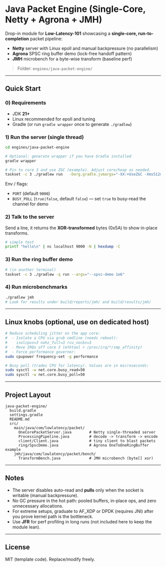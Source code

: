 # Java Packet Engine (Single-Core, Netty + Agrona + JMH)

Drop-in module for **Low-Latency-101** showcasing a **single-core, run-to-completion** packet pipeline:
- **Netty** server with Linux epoll and manual backpressure (no parallelism)
- **Agrona** SPSC ring buffer demo (lock-free handoff pattern)
- **JMH** microbench for a byte-wise transform (baseline perf)

> Folder: `engines/java-packet-engine/`

---

## Quick Start

### 0) Requirements
- JDK **21+**
- Linux recommended for epoll and tuning
- Gradle (or run `gradle wrapper` once to generate `./gradlew`)

### 1) Run the server (single thread)
```bash
cd engines/java-packet-engine

# Optional: generate wrapper if you have Gradle installed
gradle wrapper

# Pin to core 3 and use ZGC (example). Adjust core/heap as needed.
taskset -c 3 ./gradlew run   -Dorg.gradle.jvmargs="-XX:+UseZGC -Xms512m -Xmx512m -XX:+AlwaysPreTouch"
```

Env / flags:
- `PORT` (default `9000`)
- `BUSY_POLL` (`true|false`, default `false`) — set `true` to busy-read the channel for demo

### 2) Talk to the server
Send a line, it returns the **XOR-transformed** bytes (0x5A) to show in-place transforms.

```bash
# simple test
printf "hello\n" | nc localhost 9000 -N | hexdump -C
```

### 3) Run the ring buffer demo
```bash
# (in another terminal)
taskset -c 3 ./gradlew -q run --args="--spsc-demo 1e6"
```

### 4) Run microbenchmarks
```bash
./gradlew jmh
# Look for results under build/reports/jmh/ and build/results/jmh/
```

---

## Linux knobs (optional, use on dedicated host)

```bash
# Reduce scheduling jitter on the app core:
#  - Isolate a CPU via grub cmdline (needs reboot):
#    isolcpus=3 nohz_full=3 rcu_nocbs=3
#  - Move IRQs off core 3 (ethtool + /proc/irq/*/smp_affinity)
#  - Force performance governor:
sudo cpupower frequency-set -g performance

# Busy poll (trades CPU for latency). Values are in microseconds:
sudo sysctl -w net.core.busy_read=50
sudo sysctl -w net.core.busy_poll=50
```

---

## Project Layout

```
java-packet-engine/
  build.gradle
  settings.gradle
  README.md
  src/
    main/java/com/lowlatency/packet/
      OneCorePacketServer.java        # Netty single-threaded server
      ProcessingPipeline.java         # decode -> transform -> encode
      client/Client.java              # tiny client to blast packets
      ring/SpscDemo.java              # Agrona OneToOneRingBuffer example
    jmh/java/com/lowlatency/packet/bench/
      TransformBench.java             # JMH microbench (byte[] xor)
```

---

## Notes

- The server disables auto-read and **pulls** only when the socket is writable (manual backpressure).
- No GC pressure in the hot path: pooled buffers, in-place ops, and zero unnecessary allocations.
- For extreme setups, graduate to AF_XDP or DPDK (requires JNI) after you prove kernel path is the bottleneck.
- Use **JFR** for perf profiling in long runs (not included here to keep the module lean).

---

## License
MIT (template code). Replace/modify freely.
